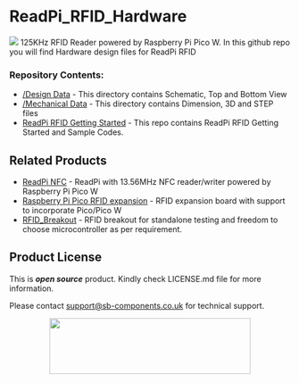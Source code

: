 # ReadPi_RFID_Hardware
<img src="https://cdn.shopify.com/s/files/1/1217/2104/files/readpi_1BANNER.jpg?v=1689673444">
125KHz RFID Reader powered by Raspberry Pi Pico W. In this github repo you will find Hardware design files for ReadPi RFID

### Repository Contents:
  - [/Design Data](https://github.com/sbcshop/ReadPi_RFID_Hardware/tree/main/Design%20Data) - This directory contains Schematic, Top and Bottom View
  - [/Mechanical Data](https://github.com/sbcshop/ReadPi_RFID_Hardware/tree/main/Mechanical%20Data) - This directory contains Dimension, 3D and STEP files
  - [ReadPi RFID Getting Started](https://github.com/sbcshop/ReadPi_RFID_Software) - This repo contains ReadPi RFID Getting Started and Sample Codes.

## Related Products
   * [ReadPi NFC](https://shop.sb-components.co.uk/products/readpi-an-rfid-nfc-reader-powered-with-raspberry-pi-pico-w?variant=40478483087443) - ReadPi with 13.56MHz NFC reader/writer powered by Raspberry Pi Pico W
   * [Raspberry Pi Pico RFID expansion](https://shop.sb-components.co.uk/products/raspberry-pi-pico-rfid-expansion) - RFID expansion board with support to incorporate Pico/Pico W 
   * [RFID_Breakout](https://shop.sb-components.co.uk/products/rfid-breakout?_pos=5&_sid=fac219786&_ss=r) - RFID breakout for standalone testing and freedom to choose microcontroller as per requirement.

## Product License

This is ***open source*** product. Kindly check LICENSE.md file for more information.

Please contact support@sb-components.co.uk for technical support.
<p align="center">
  <img width="360" height="100" src="https://cdn.shopify.com/s/files/1/1217/2104/files/Logo_sb_component_3.png?v=1666086771&width=300">
</p>
